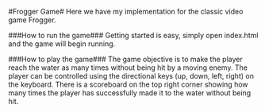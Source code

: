 #Frogger Game#
Here we have my implementation for the classic video game Frogger. 

###How to run the game###
Getting started is easy, simply open index.html and the game will begin running.

###How to play the game###
The game objective is to make the player reach the water as many times without being hit by a moving enemy. The player can be controlled using the directional keys (up, down, left, right) on the keyboard. There is a scoreboard on the top right corner showing how many times the player has successfully made it to the water without being hit. 